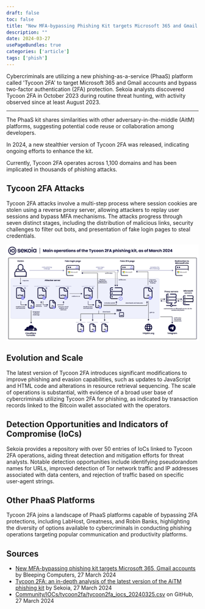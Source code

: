 ```yaml
---
draft: false
toc: false
title: "New MFA-bypassing Phishing Kit targets Microsoft 365 and Gmail Accounts"
description: ""
date: 2024-03-27
usePageBundles: true
categories: ['article'] 
tags: ['phish'] 
---
```

 
Cybercriminals are utilizing a new phishing-as-a-service (PhaaS) platform called 'Tycoon 2FA' to target Microsoft 365 and Gmail accounts and bypass two-factor authentication (2FA) protection.
Sekoia analysts discovered Tycoon 2FA in October 2023 during routine threat hunting, with activity observed since at least August 2023.

 
<!--more-->
***
 
The PhaaS kit shares similarities with other adversary-in-the-middle (AitM) platforms, suggesting potential code reuse or collaboration among developers.

In 2024, a new stealthier version of Tycoon 2FA was released, indicating ongoing efforts to enhance the kit.

Currently, Tycoon 2FA operates across 1,100 domains and has been implicated in thousands of phishing attacks.

## Tycoon 2FA Attacks

Tycoon 2FA attacks involve a multi-step process where session cookies are stolen using a reverse proxy server, allowing attackers to replay user sessions and bypass MFA mechanisms.
The attacks progress through seven distinct stages, including the distribution of malicious links, security challenges to filter out bots, and presentation of fake login pages to steal credentials.

![Image by Sekoia](image.png)

## Evolution and Scale

The latest version of Tycoon 2FA introduces significant modifications to improve phishing and evasion capabilities, such as updates to JavaScript and HTML code and alterations in resource retrieval sequencing.
The scale of operations is substantial, with evidence of a broad user base of cybercriminals utilizing Tycoon 2FA for phishing, as indicated by transaction records linked to the Bitcoin wallet associated with the operators.

## Detection Opportunities and Indicators of Compromise (IoCs)

Sekoia provides a repository with over 50 entries of IoCs linked to Tycoon 2FA operations, aiding threat detection and mitigation efforts for threat analysts.
Notable detection opportunities include identifying pseudorandom names for URLs, improved detection of Tor network traffic and IP addresses associated with data centers, and rejection of traffic based on specific user-agent strings.

## Other PhaaS Platforms

Tycoon 2FA joins a landscape of PhaaS platforms capable of bypassing 2FA protections, including LabHost, Greatness, and Robin Banks, highlighting the diversity of options available to cybercriminals in conducting phishing operations targeting popular communication and productivity platforms. 

## Sources 

- [New MFA-bypassing phishing kit targets Microsoft 365, Gmail accounts](https://www.bleepingcomputer.com/news/security/new-mfa-bypassing-phishing-kit-targets-microsoft-365-gmail-accounts/) by Bleeping Computers, 27 March 2024
- [Tycoon 2FA: an in-depth analysis of the latest version of the AiTM phishing kit](https://blog.sekoia.io/tycoon-2fa-an-in-depth-analysis-of-the-latest-version-of-the-aitm-phishing-kit/) by Sekoia, 27 March 2024
- [Community/IOCs/tycoon2fa/tycoon2fa_iocs_20240325.csv](https://github.com/SEKOIA-IO/Community/blob/main/IOCs/tycoon2fa/tycoon2fa_iocs_20240325.csv) on GitHub, 27 March 2024